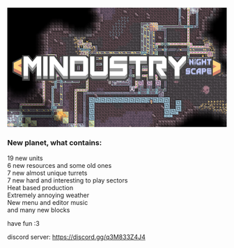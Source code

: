 ![icon](https://github.com/SaigoN0Nozomi/nightscape/blob/d90bf33c63563bf373e726b19b266135f8a1b4ef/assets/title.png)
### New planet, what contains:
19 new units \
6 new resources and some old ones \
7 new almost unique turrets \
7 new hard and interesting to play sectors \
Heat based production \
Extremely annoying weather \
New menu and editor music \
and many new blocks

have fun :3

discord server: https://discord.gg/q3M833Z4J4